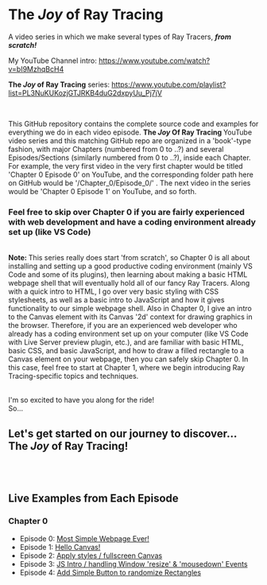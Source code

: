 # The <em> Joy </em> of Ray Tracing

A video series in which we make several types of Ray Tracers, <strong> <em>from scratch!</em> </strong>
<br>

My YouTube Channel intro: https://www.youtube.com/watch?v=bI9MzhqBcH4

<strong>The <em>Joy</em> of Ray Tracing</strong> series: https://www.youtube.com/playlist?list=PL3NuKUKozjGTJRKB4duG2dxpyUu_Pj7jV

<br>

This GitHub repository contains the complete source code and examples for everything we do in each video episode. <strong>The <em>Joy</em> Of Ray Tracing </strong> YouTube video series and this matching GitHub repo are organized in a 'book'-type fashion, with major Chapters (numbered from 0 to ..?) and several Episodes/Sections (similarly numbered from 0 to ..?), inside each Chapter.  For example, the very first video in the very first chapter would be titled 'Chapter 0 Episode 0' on YouTube, and the corresponding folder path here on GitHub would be '/Chapter_0/Episode_0/' .  The next video in the series would be 'Chapter 0 Episode 1' on YouTube, and so forth.

<h3> Feel free to skip over Chapter 0 if you are fairly experienced with web development and have a coding environment already set up (like VS Code)
</h3>

<br>
<strong> Note: </strong> This series really does start 'from scratch', so Chapter 0 is all about installing and setting up a good productive coding environment (mainly VS Code and some of its plugins), then learning about making a basic HTML webpage shell that will eventually hold all of our fancy Ray Tracers.  Along with a quick intro to HTML, I go over very basic styling with CSS stylesheets, as well as a basic intro to JavaScript and how it gives functionality to our simple webpage shell.  Also in Chapter 0, I give an intro to the Canvas element with its Canvas '2d' context for drawing graphics in the browser.  Therefore, if you are an experienced web developer who already has a coding environment set up on your computer (like VS Code with Live Server preview plugin, etc.), and are familiar with basic HTML, basic CSS, and basic JavaScript, and how to draw a filled rectangle to a Canvas element on your webpage, then you can safely skip Chapter 0.  In this case, feel free to start at Chapter 1, where we begin introducing Ray Tracing-specific topics and techniques.
<br>
<br>

I'm so excited to have you along for the ride! <br>
So...
<h2> Let's get started on our journey to discover... The <em> Joy </em> of Ray Tracing!
</h2>

<br>
<br>

<h2> Live Examples from Each Episode </h2>

<h3> Chapter 0 </h3>

* Episode 0: [Most Simple Webpage Ever!](https://erichlof.github.io/Joy-of-Ray-Tracing/Chapter_0/Episode_0/myWebpage.html)
* Episode 1: [Hello Canvas!](https://erichlof.github.io/Joy-of-Ray-Tracing/Chapter_0/Episode_1/myWebpage.html)
* Episode 2: [Apply styles / fullscreen Canvas](https://erichlof.github.io/Joy-of-Ray-Tracing/Chapter_0/Episode_2/styledCanvas.html)
* Episode 3: [JS Intro / handling Window 'resize' & 'mousedown' Events](https://erichlof.github.io/Joy-of-Ray-Tracing/Chapter_0/Episode_3/interactivePage.html)
* Episode 4: [Add Simple Button to randomize Rectangles](https://erichlof.github.io/Joy-of-Ray-Tracing/Chapter_0/Episode_4/simpleButton.html) 

